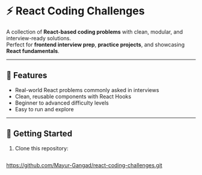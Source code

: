 # ⚡ React Coding Challenges

A collection of **React-based coding problems** with clean, modular, and interview-ready solutions.  
Perfect for **frontend interview prep**, **practice projects**, and showcasing **React fundamentals**.

---

## 📌 Features
- Real-world React problems commonly asked in interviews  
- Clean, reusable components with React Hooks  
- Beginner to advanced difficulty levels  
- Easy to run and explore  

---

## 🚀 Getting Started
1. Clone this repository:
   ```bash
 https://github.com/Mayur-Gangad/react-coding-challenges.git
